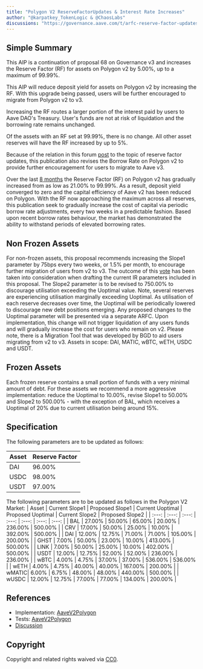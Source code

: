 ```yaml
---
title: "Polygon V2 ReserveFactorUpdates & Interest Rate Increases"
author: "@karpatkey_TokenLogic & @ChaosLabs"
discussions: "https://governance.aave.com/t/arfc-reserve-factor-updates-polygon-aave-v2/13937/22"
---
```


## Simple Summary

This AIP is a continuation of proposal 68 on Governance v3 and increases the Reserve Factor (RF) for assets on Polygon v2 by 5.00%, up to a maximum of 99.99%.

This AIP will reduce deposit yield for assets on Polygon v2 by increasing the RF. With this upgrade being passed, users will be further encouraged to migrate from Polygon v2 to v3.

Increasing the RF routes a larger portion of the interest paid by users to Aave DAO's Treasury. User's funds are not at risk of liquidation and the borrowing rate remains unchanged.

Of the assets with an RF set at 99.99%, there is no change. All other asset reserves will have the RF increased by up to 5%.

Because of the relation in this forum [post](https://governance.aave.com/t/arfc-polygon-v2-borrow-rate-adjustments/17252) to the topic of reserve factor updates, this publication also revises the Borrow Rate on Polygon v2 to provide further encouragement for users to migrate to Aave v3.

Over the last [8 months](https://governance-v2.aave.com/governance/proposal/284/) the Reserve Factor (RF) on Polygon v2 has gradually increased from as low as 21.00% to 99.99%. As a result, deposit yield converged to zero and the capital efficiency of Aave v2 has been reduced on Polygon.
With the RF now approaching the maximum across all reserves, this publication seek to gradually increase the cost of capital via periodic borrow rate adjustments, every two weeks in a predictable fashion.
Based upon recent borrow rates behaviour, the market has demonstrated the ability to withstand periods of elevated borrowing rates.

## Non Frozen Assets

For non-frozen assets, this proposal recommends increasing the Slope1 parameter by 75bps every two weeks, or 1.5% per month, to encourage further migration of users from v2 to v3. The outcome of this [vote](https://snapshot.org/#/aave.eth/proposal/0xe2dd228640c3cad93f5418c40c4b5743b3c6c85aa0aae9eee53cbdbca2ed5c2d) has been taken into consideration when drafting the current IR parameters included in this proposal.
The Slope2 parameter is to be revised to 750.00% to discourage utilisation exceeding the Uoptimal value. Note, several reserves are experiencing utilisation marginally exceeding Uoptimal.
As utilisation of each reserve decreases over time, the Uoptimal will be periodically lowered to discourage new debt positions emerging. Any proposed changes to the Uoptimal parameter will be presented via a separate ARFC.
Upon implementation, this change will not trigger liquidation of any users funds and will gradually increase the cost for users who remain on v2. Please note, there is a Migration Tool that was developed by BGD to aid users migrating from v2 to v3.
Assets in scope: DAI, MATIC, wBTC, wETH, USDC and USDT.

## Frozen Assets

Each frozen reserve contains a small portion of funds with a very minimal amount of debt. For these assets we recommend a more aggressive implementation: reduce the Uoptimal to 10.00%, revise Slope1 to 50.00% and Slope2 to 500.00% - with the exception of BAL, which receives a Uoptimal of 20% due to current utilisation being around 15%.

## Specification

The following parameters are to be updated as follows:

| Asset | Reserve Factor |
| ----- | -------------- |
| DAI   | 96.00%         |
| USDC  | 98.00%         |
| USDT  | 97.00%         |

The following parameters are to be updated as follows in the Polygon V2 Market:
| Asset | Current Slope1 | Proposed Slope1 | Current Uoptimal | Proposed Uoptimal | Current Slope2 | Proposed Slope2 |
| :---: | :---: | :---: | :---: | :---: | :---: | :---: |
| BAL | 27.00% | 50.00% | 65.00% | 20.00% | 236.00% | 500.00% |
| CRV | 17.00% | 50.00% | 25.00% | 10.00% | 392.00% | 500.00% |
| DAI | 12.00% | 12.75% | 71.00% | 71.00% | 105.00% | 200.00% |
| GHST | 7.00% | 50.00% | 23.00% | 10.00% | 413.00% | 500.00% |
| LINK | 7.00% | 50.00% | 25.00% | 10.00% | 402.00% | 500.00% |
| USDT | 12.00% | 12.75% | 52.00% | 52.00% | 236.00% | 236.00% |
| wBTC | 4.00% | 4.75% | 37.00% | 37.00% | 536.00% | 536.00% |
| wETH | 4.00% | 4.75% | 40.00% | 40.00% | 167.00% | 200.00% |
| wMATIC| 6.00% | 6.75% | 48.00% | 48.00% | 440.00% | 500.00% |
| wUSDC | 12.00% | 12.75% | 77.00% | 77.00% | 134.00% | 200.00% |

## References

- Implementation: [AaveV2Polygon](https://github.com/bgd-labs/aave-proposals-v3/blob/main/src/20240412_AaveV2Polygon_ReserveFactorUpdates/AaveV2Polygon_ReserveFactorUpdates_20240412.sol)
- Tests: [AaveV2Polygon](https://github.com/bgd-labs/aave-proposals-v3/blob/main/src/20240412_AaveV2Polygon_ReserveFactorUpdates/AaveV2Polygon_ReserveFactorUpdates_20240412.t.sol)
- [Discussion](https://governance.aave.com/t/arfc-reserve-factor-updates-polygon-aave-v2/13937/22)

## Copyright

Copyright and related rights waived via [CC0](https://creativecommons.org/publicdomain/zero/1.0/).
